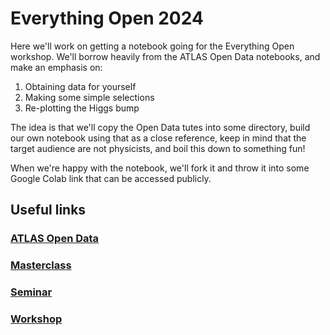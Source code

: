 # Everything Open 2024
Here we'll work on getting a notebook going for the Everything Open workshop. We'll borrow heavily from the ATLAS Open Data notebooks, and make an emphasis on:
1. Obtaining data for yourself
2. Making some simple selections
3. Re-plotting the Higgs bump

The idea is that we'll copy the Open Data tutes into some directory, build our own notebook using that as a close reference, keep in mind that the target audience are not physicists, and boil this down to something fun!

When we're happy with the notebook, we'll fork it and throw it into some Google Colab link that can be accessed publicly.

## Useful links
### [ATLAS Open Data](https://atlas.cern/Resources/Opendata)
### [Masterclass](https://atlas.physicsmasterclasses.org/en/index.htm)
### [Seminar](https://2025.everythingopen.au/schedule/presentation/70/)
### [Workshop](https://2025.everythingopen.au/schedule/presentation/69/)

